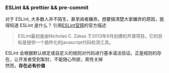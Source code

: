 ### ESLint && prettier && pre-commit

对于 ESLint, 大多数人并不陌生，甚至闻者嫌弃。想要搞清楚大家嫌弃的原因，就得知道 ESLint 是什么？ 引用[ESLint官网](https://cn.eslint.org/)的官方描述

> ESLint最初是由Nicholas C. Zakas 于2013年6月创建的开源项目。它的目标是提供一个插件化的javascript代码检测工具。

ESLint 会根据默认绑定或自定义的规则对代码进行基本语法验证。正是规则的存在，让开发者受到掣肘，不能随心所欲，索性关掉  
然而，**存在必有价值**

